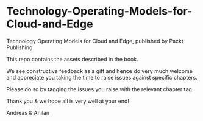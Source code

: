 # Technology-Operating-Models-for-Cloud-and-Edge
Technology Operating Models for Cloud and Edge, published by Packt Publishing

This repo contains the assets described in the book.

We see constructive feedback as a gift and hence do very much welcome and appreciate you taking the time to raise issues against specific chapters.

Please do so by tagging the issues you raise with the relevant chapter tag.

Thank you & we hope all is very well at your end!

Andreas & Ahilan
